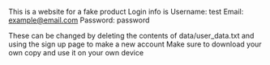 This is a website for a fake product
Login info is
Username: test
Email: example@email.com
Password: password

These can be changed by deleting the contents of data/user_data.txt and using the sign up page to make a new account
Make sure to download your own copy and use it on your own device
